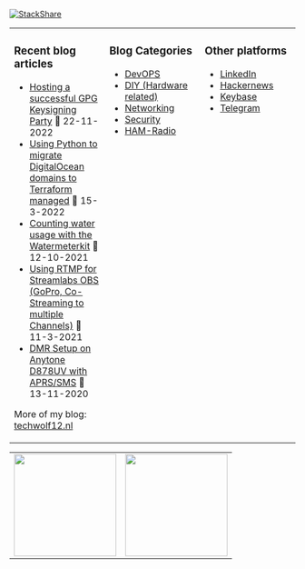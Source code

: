 [![StackShare](http://img.shields.io/badge/tech-stack-0690fa.svg?style=flat)](https://stackshare.io/techwolf12/my-stack)

<table><tr><td valign="top" width="33%">

### Recent blog articles
* [Hosting a successful GPG Keysigning Party](https://techwolf12.nl/blog/hosting-successful-gpg-keysigning-party) 📅 22-11-2022
* [Using Python to migrate DigitalOcean domains to Terraform managed](https://techwolf12.nl/blog/using-python-migrate-digitalocean-domains-terraform-managed) 📅 15-3-2022
* [Counting water usage with the Watermeterkit](https://techwolf12.nl/blog/counting-water-usage-watermeterkit) 📅 12-10-2021
* [Using RTMP for Streamlabs OBS (GoPro, Co-Streaming to multiple Channels)](https://techwolf12.nl/blog/using-rtmp-streamlabs-obs-gopro-co-streaming-multiple-channels) 📅 11-3-2021
* [DMR Setup on Anytone D878UV with APRS/SMS](https://techwolf12.nl/blog/dmr-setup-anytone-d878uv-aprssms) 📅 13-11-2020

More of my blog: [techwolf12.nl](https://techwolf12.nl/blog)
</td><td valign="top" width="33%">

### Blog Categories
* [DevOPS](https://techwolf12.nl/tag/devops)
* [DIY (Hardware related)](https://techwolf12.nl/tag/diy)
* [Networking](https://techwolf12.nl/tag/networking)
* [Security](https://techwolf12.nl/tag/security)
* [HAM-Radio](https://techwolf12.nl/tag/ham-radio)

</td><td valign="top" width="33%">

### Other platforms
* [LinkedIn](https://www.linkedin.com/in/techwolf12)
* [Hackernews](https://news.ycombinator.com/user?id=techwolf12)
* [Keybase](https://keybase.io/techwolf12)
* [Telegram](https://t.me/techwolf12)
</td></tr></table>

<table><tr><td valign="top" width="50%">
  <img height="180em" src="https://github-readme-stats-phi-nine-77.vercel.app/api?username=techwolf12&count_private=true&hide_rank=true&show_icons=true&theme=cobalt" />
</td><td valign="top" width="50%">
  <img height="180em" src="https://github-readme-stats-phi-nine-77.vercel.app/api/top-langs/?username=techwolf12&layout=compact&langs_count=5&hide=jupyter%20notebook,html,Dockerfile&theme=cobalt" />
</td></table>